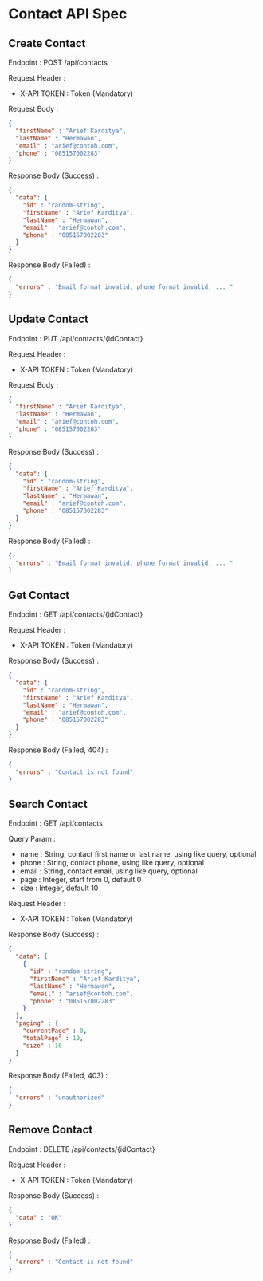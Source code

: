 # Contact API Spec

## Create Contact

Endpoint : POST /api/contacts

Request Header :

- X-API TOKEN : Token (Mandatory)

Request Body :

```json
{
  "firstName" : "Arief Karditya",
  "lastName" : "Hermawan",
  "email" : "arief@contoh.com",
  "phone" : "085157002283"
}
```

Response Body (Success) :

```json
{
  "data": {
    "id" : "random-string",
    "firstName" : "Arief Karditya",
    "lastName" : "Hermawan",
    "email" : "arief@contoh.com",
    "phone" : "085157002283"
  }
}
```

Response Body (Failed) :

```json
{
  "errors" : "Email format invalid, phone format invalid, ... "
}
```

## Update Contact

Endpoint : PUT /api/contacts/{idContact}

Request Header :

- X-API TOKEN : Token (Mandatory)

Request Body :

```json
{
  "firstName" : "Arief Karditya",
  "lastName" : "Hermawan",
  "email" : "arief@contoh.com",
  "phone" : "085157002283"
}
```

Response Body (Success) :

```json
{
  "data": {
    "id" : "random-string",
    "firstName" : "Arief Karditya",
    "lastName" : "Hermawan",
    "email" : "arief@contoh.com",
    "phone" : "085157002283"
  }
}
```

Response Body (Failed) :

```json
{
  "errors" : "Email format invalid, phone format invalid, ... "
}
```

## Get Contact

Endpoint : GET /api/contacts/{idContact}

Request Header :

- X-API TOKEN : Token (Mandatory)

Response Body (Success) :

```json
{
  "data": {
    "id" : "random-string",
    "firstName" : "Arief Karditya",
    "lastName" : "Hermawan",
    "email" : "arief@contoh.com",
    "phone" : "085157002283"
  }
}
```

Response Body (Failed, 404) :

```json
{
  "errors" : "Contact is not found"
}
```

## Search Contact

Endpoint : GET /api/contacts

Query Param :

- name : String, contact first name or last name, using like query, optional
- phone : String, contact phone, using like query, optional
- email : String, contact email, using like query, optional
- page : Integer, start from 0, default 0
- size : Integer, default 10

Request Header :

- X-API TOKEN : Token (Mandatory)

Response Body (Success) :

```json
{
  "data": [
    {
      "id" : "random-string",
      "firstName" : "Arief Karditya",
      "lastName" : "Hermawan",
      "email" : "arief@contoh.com",
      "phone" : "085157002283"
    }
  ],
  "paging" : {
    "currentPage" : 0,
    "totalPage" : 10,
    "size" : 10
  }
}
```

Response Body (Failed, 403) :

```json
{
  "errors" : "unauthorized"
}
```

## Remove Contact

Endpoint : DELETE /api/contacts/{idContact}

Request Header :

- X-API TOKEN : Token (Mandatory)

Response Body (Success) :

```json
{
  "data" : "OK"
}
```

Response Body (Failed) :

```json
{
  "errors" : "Contact is not found"
}
```